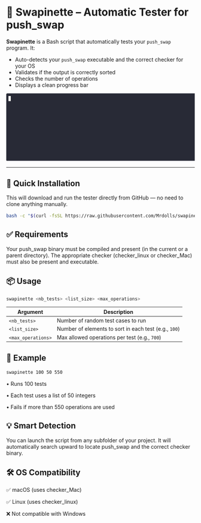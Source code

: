 # 🧪 Swapinette – Automatic Tester for push_swap

**Swapinette** is a Bash script that automatically tests your `push_swap` program. It:
- Auto-detects your `push_swap` executable and the correct checker for your OS
- Validates if the output is correctly sorted
- Checks the number of operations
- Displays a clean progress bar

![Demo](src/read.gif)

---

## 🚀 Quick Installation
This will download and run the tester directly from GitHub — no need to clone anything manually.
```bash
bash -c "$(curl -fsSL https://raw.githubusercontent.com/Mrdolls/swapinette/refs/heads/main/install.sh)"
```

## ✅ Requirements

Your push_swap binary must be compiled and present (in the current or a parent directory).
The appropriate checker (checker_linux or checker_Mac) must also be present and executable.

## 📦 Usage
```bash
swapinette <nb_tests> <list_size> <max_operations>
```
| Argument           | Description                                           |
| ------------------ | ----------------------------------------------------- |
| `<nb_tests>`       | Number of random test cases to run                    |
| `<list_size>`      | Number of elements to sort in each test (e.g., `100`) |
| `<max_operations>` | Max allowed operations per test (e.g., `700`)         |

## 🧾 Example
```bash
swapinette 100 50 550
```
• Runs 100 tests

• Each test uses a list of 50 integers

• Fails if more than 550 operations are used

## 💡 Smart Detection

You can launch the script from any subfolder of your project. It will automatically search upward to locate push_swap and the correct checker binary.

## 🛠 OS Compatibility

✅ macOS (uses checker_Mac)

✅ Linux (uses checker_linux)

❌ Not compatible with Windows
